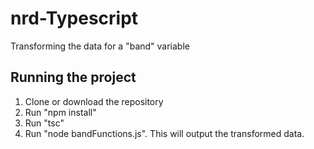 # nrd-Typescript

Transforming the data for a "band" variable

## Running the project

1. Clone or download the repository
2. Run "npm install"
3. Run "tsc"
4. Run "node bandFunctions.js". This will output the transformed data. 
